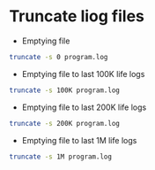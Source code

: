 # Truncate liog files

- Emptying file
```bash
truncate -s 0 program.log
```
- Emptying file to last 100K life logs
```bash
truncate -s 100K program.log
```
- Emptying file to last 200K life logs
```bash
truncate -s 200K program.log
```
- Emptying file to last 1M life logs
```bash
truncate -s 1M program.log
```
